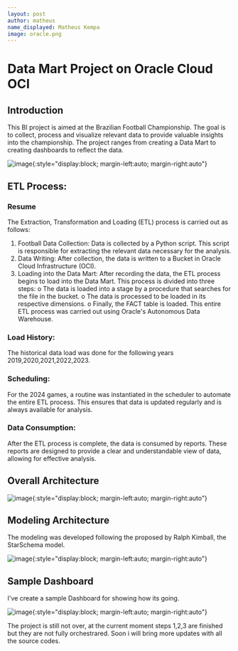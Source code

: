 ```yaml
---
layout: post
author: matheus
name_displayed: Matheus Kempa
image: oracle.png
---
```


# Data Mart Project on Oracle Cloud OCI

## Introduction

This BI project is aimed at the Brazilian Football Championship. The goal is to collect, process and visualize relevant data to provide valuable insights into the championship.
The project ranges from creating a Data Mart to creating dashboards to reflect the data.

![image](https://github.com/Matheuskempa/matheuskempa.github.io/assets/31332829/a35d345a-ff83-4c76-b177-baf3b1b99bb9){:style="display:block; margin-left:auto; margin-right:auto"}


## ETL Process:

### Resume
The Extraction, Transformation and Loading (ETL) process is carried out as follows:

1. Football Data Collection: Data is collected by a Python script.
This script is responsible for extracting the relevant data necessary for the analysis.
2. Data Writing: After collection, the data is written to a Bucket in Oracle Cloud Infrastructure (OCI).
3. Loading into the Data Mart: After recording the data, the ETL process begins to load into the Data Mart. This process is divided into three steps:
o The data is loaded into a stage by a procedure that searches for the file in the bucket.
o The data is processed to be loaded in its respective dimensions.
o Finally, the FACT table is loaded.
This entire ETL process was carried out using Oracle's Autonomous Data Warehouse.

### Load History:
The historical data load was done for the following years 2019,2020,2021,2022,2023.

### Scheduling:
For the 2024 games, a routine was instantiated in the scheduler to automate the entire ETL process. This ensures that data is updated regularly and is always available for analysis.

### Data Consumption:
After the ETL process is complete, the data is consumed by reports. These reports are designed to provide a clear and understandable view of data, allowing for effective analysis.

## Overall Architecture


![image](https://github.com/Matheuskempa/matheuskempa.github.io/assets/31332829/a7d1c2a2-569d-4727-a36a-8744cfcb0d68){:style="display:block; margin-left:auto; margin-right:auto"}


## Modeling Architecture

The modeling was developed following the proposed by Ralph Kimball, the StarSchema model.

![image](https://github.com/Matheuskempa/matheuskempa.github.io/assets/31332829/f7dafba5-1e2a-4a2d-84b9-576874d33031){:style="display:block; margin-left:auto; margin-right:auto"}


## Sample Dashboard

I've create a sample Dashboard for showing how its going.

![image](https://github.com/Matheuskempa/matheuskempa.github.io/assets/31332829/103e857e-1c2a-4d12-a115-dbb46e39974e){:style="display:block; margin-left:auto; margin-right:auto"}


The project is still not over, at the current moment steps 1,2,3 are finished but they are not fully orchestrared.
Soon i will bring more updates with all the source codes.


